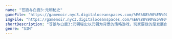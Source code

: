 ```yaml
---
name: "苍狼与白鹿3:元朝秘史"
gameFile: "https://gamenoir.nyc3.digitaloceanspaces.com/%E6%88%90%E5%90%89%E6%80%9D%E6%B1%973/gg3.zip"
imgFile: "https://gamenoir.nyc3.digitaloceanspaces.com/%E6%88%90%E5%90%89%E6%80%9D%E6%B1%973/original.webp"
shortDescription: "苍狼与白鹿3:元朝秘史以元朝为背景的策略游戏，玩家要做的是发展自己的领地然后消灭其他国家一统全国"
genre: "SIM"
---
```

